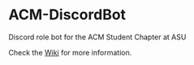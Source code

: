 # ACM-DiscordBot

Discord role bot for the ACM Student Chapter at ASU

Check the [Wiki](https://github.com/mgrist/ACM-DiscordBot/wiki) for more information.

